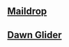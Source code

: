 ## [Maildrop](http://mzgoddard.github.io/maildrop/)

## [Dawn Glider](http://mzgoddard.github.io/dawn-glider/)
